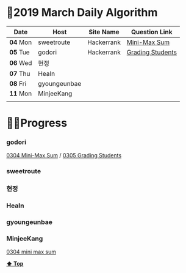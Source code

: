 # 🌿2019 March Daily Algorithm


| Date          | Host         | Site Name  | Question Link                                                              |
| ------------- | ------------ | ---------- | -------------------------------------------------------------------------- |
| **04** Mon    | sweetroute   | Hackerrank | [Mini-Max Sum](https://www.hackerrank.com/challenges/mini-max-sum/problem) |
| **05** Tue    | godori       | Hackerrank | [Grading Students](https://www.hackerrank.com/challenges/grading/problem)  |
| **06** Wed    | 현정          |            |  |
| **07** Thu    | HeaIn        |            |  |
| **08** Fri    | gyoungeunbae |            |  |
| **11** Mon    | MinjeeKang   |            |  |
|               |              |            |  |


# 👩‍💻Progress

### godori 
[0304 Mini-Max Sum](https://github.com/godori/today-algorithm/blob/master/0304_mini_max_sum.py)
/ [0305 Grading Students](https://nothing)
### sweetroute
### 현정
### HeaIn
### gyoungeunbae
### MinjeeKang
[0304 mini max sum](https://github.com/MinjeeKang/devSkill/blob/master/todayAlgorithm/0302_javascriptNodeJS_MiniMaxSum.txt)


**[⬆ Top](#)**
